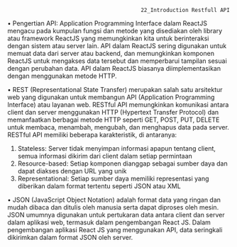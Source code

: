                                               22_Introduction Restfull API

•	Pengertian API: Application Programming Interface dalam ReactJS mengacu pada kumpulan fungsi dan metode yang disediakan oleh library atau framework ReactJS yang memungkinkan kita untuk berinteraksi dengan sistem atau server lain. API dalam ReactJS sering digunakan untuk memuat data dari server atau backend, dan memungkinkan komponen ReactJS untuk mengakses data tersebut dan memperbarui tampilan sesuai dengan perubahan data. API dalam ReactJS biasanya diimplementasikan dengan menggunakan metode HTTP.

•	REST (Representational State Transfer) merupakan salah satu arsitektur web yang digunakan untuk membangun API (Application Programming Interface) atau layanan web. RESTful API memungkinkan komunikasi antara client dan server menggunakan HTTP (Hypertext Transfer Protocol) dan memanfaatkan berbagai metode HTTP seperti GET, POST, PUT, DELETE untuk membaca, menambah, mengubah, dan menghapus data pada server.
RESTful API memiliki beberapa karakteristik, di antaranya:
1.	Stateless: Server tidak menyimpan informasi apapun tentang client, semua informasi dikirim dari client dalam setiap permintaan
2.	Resource-based: Setiap komponen dianggap sebagai sumber daya dan dapat diakses dengan URL yang unik
3.	Representational: Setiap sumber daya memiliki representasi yang diberikan dalam format tertentu seperti JSON atau XML

•	JSON (JavaScript Object Notation) adalah format data yang ringan dan mudah dibaca dan ditulis oleh manusia serta dapat diproses oleh mesin. JSON umumnya digunakan untuk pertukaran data antara client dan server dalam aplikasi web, termasuk dalam pengembangan React JS.
Dalam pengembangan aplikasi React JS yang menggunakan API, data seringkali dikirimkan dalam format JSON oleh server.
